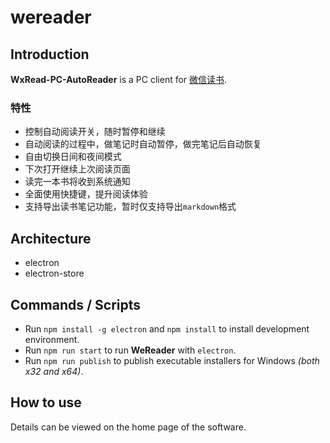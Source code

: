 # wereader

## Introduction

**WxRead-PC-AutoReader** is a PC client for [微信读书](https://weread.qq.com).

### 特性

- 控制自动阅读开关，随时暂停和继续
- 自动阅读的过程中，做笔记时自动暂停，做完笔记后自动恢复
- 自由切换日间和夜间模式
- 下次打开继续上次阅读页面
- 读完一本书将收到系统通知
- 全面使用快捷键，提升阅读体验
- 支持导出读书笔记功能，暂时仅支持导出`markdown`格式

## Architecture

- electron
- electron-store

## Commands / Scripts

-  Run `npm install -g electron` and `npm install` to install development environment.
-  Run `npm run start` to run **WeReader** with `electron`.
-  Run `npm run publish` to publish executable installers for Windows *(both x32 and x64)*.

## How to use

Details can be viewed on the home page of the software.
